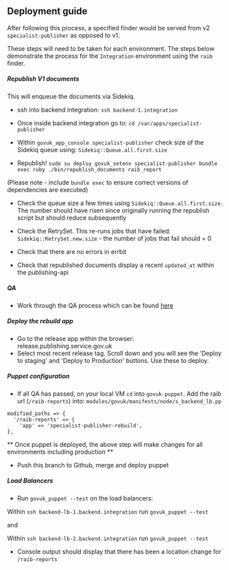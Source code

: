 ## Deployment guide

After following this process, a specified finder would be served from v2 `specialist-publisher` as opposed to v1.

These steps will need to be taken for each environment. The steps below demonstrate the process for the `Integration` environment using the `raib` finder.

##### Republish V1 documents
This will enqueue the documents via Sidekiq.

* ssh into backend integration: `ssh backend-1.integration`

* Once inside backend integration go to: `cd /var/apps/specialist-publisher`

* Within `govuk_app_console specialist-publisher` check size of the Sidekiq queue using: `Sidekiq::Queue.all.first.size`

* Republish! `sudo su deploy govuk_setenv specialist-publisher bundle exec ruby ./bin/republish_documents raib_report`

(Please note - include `bundle exec` to ensure correct versions of dependencies are executed)

* Check the queue size a few times using `Sidekiq::Queue.all.first.size`. The number should have risen since originally running the republish script but should reduce subsequently

* Check the RetrySet. This re-runs jobs that have failed: `Sidekiq::RetrySet.new.size` - the number of jobs that fail should = 0

* Check that there are no errors in errbit

* Check that republished documents display a recent `updated_at` within the publishing-api

##### QA

* Work through the QA process which can be found [here](https://docs.google.com/spreadsheets/d/13LmDUgd2CKNjihtDP9KNHTtGtQaZls4O0p10eCFTrsg/edit#gid=1849433504)

##### Deploy the rebuild app

* Go to the release app within the browser: release.publishing.service.gov.uk
* Select most recent release tag. Scroll down and you will see the 'Deploy to staging' and 'Deploy to Production' buttons. Use these to deploy.

##### Puppet configuration

* If all QA has passed, on your local VM `cd` into `govuk-puppet`. Add the raib url (`/raib-reports`) into: `modules/govuk/manifests/node/s_backend_lb.pp`

```
modified_paths => {
  '/raib-reports' => {
    'app' => 'specialist-publisher-rebuild',
},
```

** Once puppet is deployed, the above step will make changes for all environments including production **

* Push this branch to Github, merge and deploy puppet

##### Load Balancers

* Run `govuk_puppet --test` on the load balancers:

Within `ssh backend-lb-1.backend.integration` run `govuk_puppet --test`

and

Within `ssh backend-lb-2.backend.integration` run `govuk_puppet --test`

* Console output should display that there has been a location change for `/raib-reports`

